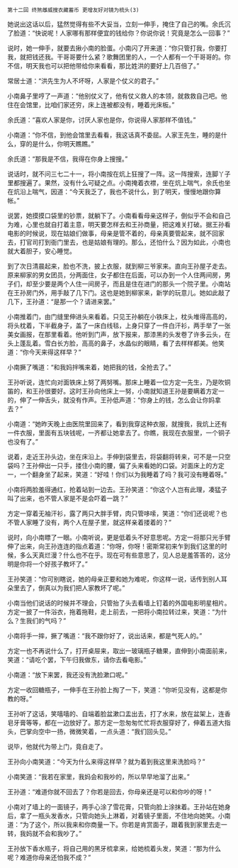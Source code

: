     第十二回 终煞雌威搜衣藏蓄币 更增友好对镜为梳头(3) 

   她说出这话以后，猛然觉得有些不大妥当，立刻一伸手，掩住了自己的嘴。余氏沉了脸道：“快说呢！人家哪有那样便宜的钱给你？你说你说！究竟是怎么一回事？”

   说时，她一伸手，就要去揪小南的脸蛋。小南闪了开来道：“你只管打我，你要打我，就把钱还我。干哥哥要什么紧？歌舞团里的人，一个人都有一个干哥哥的。你不信，明天我也可以把他带给你来看看，那比姓洪的要好上几百倍了。”

   常居士道：“洪先生为人不坏呀，人家是个仗义的君子。”

   小南鼻子里哼了一声道：“他别仗义了，他有仗义救人的本领，就救救自己吧。他住在会馆里，比咱们家还穷，床上连被都没有，睡着光床板。”

   余氏道：“喜欢人家是你，讨厌人家也是你，你说得人家那样不值钱。”

   小南道：“你不信，到他会馆里去看看，我这话真不委屈。人家王先生，睡的是什么，穿的是什么，你明天瞧瞧。”

   余氏道：“那我是不信，我得在你身上搜搜。”

   说话时，就不问三七二十一，将小南按在炕上狂搜了一阵。这一阵搜索，连脚丫子里都搜遍了。果然，没有什么可疑之点。小南掩着衣襟，坐在炕上喘气，余氏也坐在炕沿上喘气，因道：“今天我乏了，我也不说什么，到了明天，慢慢地跟你算帐。”

   说罢，她摸摸口袋里的钞票，就躺下了。小南看看母亲这样子，倒似乎不会和自己为难，心里也就自打着主意，明天要怎样去和王孙商量，把这难关打破。据王孙看电影的时候说，现在姑娘们做事，母亲是管不着的，母亲真要管起来，就不回家去，打官司打到衙门里去，也是姑娘有理的。那么，还怕什么？因为如此，小南也就大着胆子，安心睡觉。

   到了次日清晨起来，脸也不洗，披上衣服，就到柳三爷家来。直向王孙屋子走去。原来柳家的男女团员，分两面住，女子都住在后面，可以办到一个人住两间房，男子们，却至少要是两个人住一间房子，而且是住在进门的那头一个院子里。小南站在王孙房门外，用手敲了几下门。这也是她到柳家来，新学的玩意儿。她如此敲了几下，王孙道：“是那一个？请进来罢。”

   小南推着门，由门缝里伸进头来看着。只见王孙躺在小铁床上，枕头堆得高高的，将头枕着，下半截身子，盖了一床白线毯，上身只穿了一件白汗衫，两手举了一张美女画报，在那里看着。他听到门声，放下报来，那漆黑的头发卷了许多云头，在头上蓬乱着。雪白长方脸，高高的鼻子，水晶似的眼睛，看了去样样都美。他笑道：“你今天来得这样早？”

   小南撅了嘴道：“和我妈拌嘴来着，她把我的钱，全抢去了。”

   王孙听说，连忙向对面铁床上努了两努嘴。那床上睡着一位方定一先生，乃是吹铜笛的，和王孙很要好。这时王孙向他床上一努，小南就知道王孙是要瞒着方定一的，伸了一伸舌头，就没有作声。王孙低声道：“你身上的钱，怎么会让你妈拿去？”

   小南道：“她昨天晚上由医院里回来了，看到我穿这种衣服，就搜我，我炕上还有一件衣服，里面有五块钱呢，一齐都让她拿去了。你瞧，我现在衣服里，一个铜子也没有了。”

   说着，走近王孙头边，坐在床沿上。手伸到袋里去，将袋翻将转来，可不是一只空袋吗？王孙伸出一只手，搂住小南的腰，偏了头来看她的口袋。对面床上的方定一，一个翻身坐了起来，笑道：“好哇！你们以为我睡着了吗？我可没有睡着呀。”

   小南将两脸羞得通红，抢着站到一边去。王孙笑道：“你这个人岂有此理，凑猛子叫了出来，也不管人家是不是会吓着一跳？”

   方定一穿着无袖汗衫，露了两只大胖手臂，肉只管哆嗦，笑道：“你们还说呢？也不管人家睡了没有，两个人在屋子里，就这样亲着搂着的？”

   说时，向小南瞟了一眼。小南听说，更是低着头不好意思呢。方定一将那只光手臂伸了出来，向王孙连连的指点着道：“你呀，你呀！密斯常初来乍到我们这里的时候，多么天真烂漫？什么也不在乎。现在可有些意思了，见人总是羞答答的，这分明是你将一个好孩子教坏了。”

   王孙笑道：“你可别瞎说，她的母亲正要和她为难呢，你这样一说，话传到别人耳朵里去了，倒真以为我们把人家教坏了呢。”

   小南当他们说话的时候并不理会，只管抬了头去看墙上钉着的外国电影明星相片。方定一披了一件浴衣，拖着拖鞋，走上前去，一把将小南拉转过来，笑道：“为什么？生我们的气吗？”

   小南将手一摔，撅了嘴道：“我不跟你好了，说出话来，都是气死人的。”

   方定一也不再说什么了，打开桌屉来，取出一玻璃瓶子糖果，直伸到小南面前来，笑道：“请吃个罢，下午归我做东，请你去看电影。”

   小南道：“放下来罢，我还没有洗脸漱口呢。”

   方定一收回糖瓶子，一伸手在王孙脸上掏了一下，笑道：“你听见没有，这都是你教的呀。”

   王孙听了这话，笑嘻嘻的、自端着脸盆漱口盂出去，打了水来，放在盆架上，连香皂牙膏等等，都在一边放好了。那方定一忽匆匆忙忙将衣服穿好了，伸着五道大指头，巴掌向空中一扬，微微笑着，一点头道：“我们回头见。”

   说毕，他就代为带上门，竟自走了。

   王孙向小南笑道：“今天为什么来得这样早？就为着到我这里来洗脸吗？”

   小南笑道：“我若在家里，我妈会和我吵的，所以早早地溜了出来。”

   王孙道：“难道你就不回去了？你若是回去，你母亲还是可以和你吵的呀！”

   小南对了墙上的一面镜子，两手心涂了雪花膏，只管向脸上涂抹着。王孙站在她身后，拿了一瓶头发香水，只管向她头上淋着，对着镜子里面，不住地向她笑。小南道：“为了这个，所以我来和你商量一下。你若是肯赏面子，跟着我到家里去走一转，我妈就不会和我吵了。”

   王孙放下香水瓶子，将自己用的黑牙梳拿来，给她梳着头发，笑道：“那为什么呢？难道你母亲还怕我不成？”

